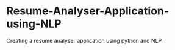 # Resume-Analyser-Application-using-NLP
Creating a resume analyser application using python and NLP
